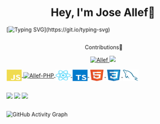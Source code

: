 <h1 align="center">Hey, I'm Jose Allef👋</h1>

[![Typing SVG](https://readme-typing-svg.herokuapp.com?size=40&center=true&vCenter=true&width=1000&height=100&lines=WELCOME+TO+VISIT+MY+PROFILE.)](https://git.io/typing-svg)

##

<!--
**joseallef/joseallef** is a ✨ _special_ ✨ repository because its `README.md` (this file) appears on your GitHub profile.

Here are some ideas to get you started:

- 🔭 I’m currently working on ...
- 🌱 I’m currently learning ...
- 👯 I’m looking to collaborate on ...
- 🤔 I’m looking for help with ...
- 💬 Ask me about ...
- 📫 How to reach me: ...
- 😄 Pronouns: ...
- ⚡ Fun fact: ...
-->
<p align="center">&nbsp;Contributions🌱</></p>
<div align="center">
  <a href="https://github.com/joseallef"/>
  <img height="180em" src="https://github-readme-stats.vercel.app/api?username=joseallef&show_icons=true&locale=en&theme=dracula" alt="Allef" />
  <img height="180em" src="https://github-readme-stats.vercel.app/api/top-langs/?username=joseallef&layout=compact&langs_count=7&theme=dracula"/>
</div>

<div style="display: inline_block"><br>
  <img align="center" alt="Allef-Js" height="30" width="40" src="https://raw.githubusercontent.com/devicons/devicon/master/icons/javascript/javascript-plain.svg">
  <img align="center" alt="Allef-PHP" height="30" width="40" src="https://img.shields.io/badge/PHP-777BB4?style=for-the-badge&logo=php&logoColor=white">
  <img align="center" alt="Allef-React" height="30" width="40" src="https://raw.githubusercontent.com/devicons/devicon/master/icons/react/react-original.svg">
  <img align="center" alt="Allef-Ts" height="30" width="40" src="https://raw.githubusercontent.com/devicons/devicon/master/icons/typescript/typescript-plain.svg">
  <img align="center" alt="Allef-HTML" height="30" width="40" src="https://raw.githubusercontent.com/devicons/devicon/master/icons/html5/html5-original.svg">
  <img align="center" alt="Allef-CSS" height="30" width="40" src="https://raw.githubusercontent.com/devicons/devicon/master/icons/css3/css3-original.svg">
 <img align="center" alt="Allef-CSS" height="30" width="40" src="https://raw.githubusercontent.com/devicons/devicon/master/icons/mysql/mysql-original.svg">
</div>

##

<div>
  <a href="https://www.gmail.com" target="_blank"><img src="https://img.shields.io/badge/Gmail-D14836?style=for-the-badge&logo=gmail&logoColor=white"></a>
  <a href="https://www.linkedin.com/in/jose-allef/" target="_blank"><img src="https://img.shields.io/badge/LinkedIn-0077B5?style=for-the-badge&logo=linkedin&logoColor=white"></a>
  <a href="https://www.instagram.com/joseallef96/" target="_blank"><img src="https://img.shields.io/badge/Instagram-E4405F?style=for-the-badge&logo=instagram&logoColor=white"></a>
<div>
  
  ##  
 
  ![GitHub Activity Graph](https://activity-graph.herokuapp.com/graph?username=joseallef&bg_color=222222&color=00ffff&line=00ffff&point=ffffff&area=true&hide_border=true)

  
<!--

  inspiration base **https://www.youtube.com/watch?v=TsaLQAetPLU&ab_channel=RafaellaBallerini**

  Emoji: Site = https://dev.to/envoy_/150-badges-for-github-pnk

  Icons https://devicon.dev/


  [![Gmail Badge](https://img.shields.io/badge/-joseallefbs@gmail.com-6633cc?style=flat-square&logo=Gmail&logoColor=white&link=mailto:diego.schell.f@gmail.com)]        (mailto:joseallefbs@gmail.com)

-->
